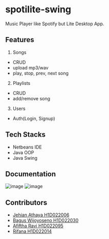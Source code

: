 # spotilite-swing

Music Player like Spotify but Lite Desktop App.

## Features
1. Songs
- CRUD
- upload mp3/wav
- play, stop, prev, next song
2. Playlists
- CRUD
- add/remove song
3. Users
- Auth(Login, Signup)

## Tech Stacks
- Netbeans IDE
- Java OOP
- Java Swing

## Documentation
![image](https://github.com/jehianth/spotilite-swing/assets/55863992/dcab3d0d-09f0-4a8a-bed3-18029ffdaa4c)
![image](https://github.com/jehianth/spotilite-swing/assets/55863992/9efe53b6-bacd-40a4-987d-a0a7ccbfa310)

## Contributors
- <a href="https://github.com/jehianth">Jehian Athaya H1D022006</a>
- <a href="https://github.com/bagusws17">Bagus Wijoyoseno H1D022030</a>
- <a href="https://github.com/KangJ0n0">Afiftha Ravi H1D022095</a>
- <a href="https://github.com/">Rifana H1D022014</a>
